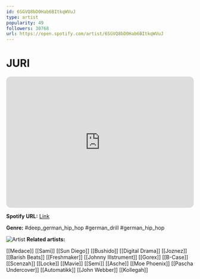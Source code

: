 ```yaml
---
id: 6SGVQ8bD0Hab6BItkqWVuJ
type: artist
popularity: 49
followers: 30768
url: https://open.spotify.com/artist/6SGVQ8bD0Hab6BItkqWVuJ
---
```

# JURI

<iframe style="border-radius:12px" src="https://open.spotify.com/embed/artist/6SGVQ8bD0Hab6BItkqWVuJ" width="100%" height="352" frameBorder="0" allowfullscreen="" allow="autoplay; clipboard-write; encrypted-media; fullscreen; picture-in-picture" loading="lazy"></iframe>

**Spotify URL:** [Link](https://open.spotify.com/artist/6SGVQ8bD0Hab6BItkqWVuJ)

**Genre:**  #deep_german_hip_hop #german_drill #german_hip_hop

![Artist](https://i.scdn.co/image/ab6761610000e5ebb1ebcc03e78098cca6bbf786)
**Related artists:**

[[Medace]]
[[Sami]]
[[Sun Diego]]
[[Bushido]]
[[Digital Drama]]
[[Joznez]]
[[Barish Beats]]
[[Freshmaker]]
[[Johnny Illstrument]]
[[Gorex]]
[[B-Case]]
[[Scenzah]]
[[Locke]]
[[Mavie]]
[[Semi]]
[[Asche]]
[[Moe Phoenix]]
[[Pascha Undercover]]
[[Automatikk]]
[[John Webber]]
[[Kollegah]]
